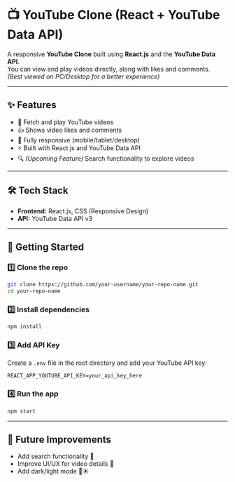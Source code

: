 # 📺 YouTube Clone (React + YouTube Data API)

A responsive **YouTube Clone** built using **React.js** and the **YouTube Data API**.  
You can view and play videos directly, along with likes and comments.  
*(Best viewed on PC/Desktop for a better experience)*  

---

## ✨ Features
- 🎥 Fetch and play YouTube videos  
- 👍 Shows video likes and comments  
- 📱 Fully responsive (mobile/tablet/desktop)  
- ⚡ Built with React.js and YouTube Data API  
- 🔍 *(Upcoming Feature)* Search functionality to explore videos  

---


## 🛠️ Tech Stack
- **Frontend:** React.js, CSS (Responsive Design)  
- **API:** YouTube Data API v3  

---

## 🚀 Getting Started

### 1️⃣ Clone the repo
```bash
git clone https://github.com/your-username/your-repo-name.git
cd your-repo-name
```

### 2️⃣ Install dependencies
```bash
npm install
```

### 3️⃣ Add API Key
Create a `.env` file in the root directory and add your YouTube API key:
```env
REACT_APP_YOUTUBE_API_KEY=your_api_key_here
```

### 4️⃣ Run the app
```bash
npm start
```

---

## 📌 Future Improvements
- Add search functionality 🔎  
- Improve UI/UX for video details 🎨  
- Add dark/light mode 🌙☀️  
